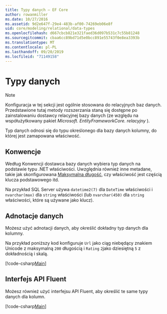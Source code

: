 ```yaml
---
title: Typy danych — EF Core
author: rowanmiller
ms.date: 10/27/2016
ms.assetid: 9d2e647f-29e4-483b-af00-74269eb06e8f
uid: core/modeling/relational/data-types
ms.openlocfilehash: d667cbcb821e321faed36d097b531c7c55b81248
ms.sourcegitcommit: cbaa6cc89bd71d5e0bcc891e55743f0e8ea3393b
ms.translationtype: MT
ms.contentlocale: pl-PL
ms.lasthandoff: 09/20/2019
ms.locfileid: "71149158"
---
```

# <a name="data-types"></a>Typy danych

> [!NOTE]  
> Konfiguracja w tej sekcji jest ogólnie stosowana do relacyjnych baz danych. Przedstawione tutaj metody rozszerzania staną się dostępne po zainstalowaniu dostawcy relacyjnej bazy danych (ze względu na współużytkowany pakiet *Microsoft. EntityFrameworkCore. relacyjny* ).

Typ danych odnosi się do typu określonego dla bazy danych kolumny, do której jest zamapowana właściwość.

## <a name="conventions"></a>Konwencje

Według Konwencji dostawca bazy danych wybiera typ danych na podstawie typu .NET właściwości. Uwzględnia również inne metadane, takie jak skonfigurowana [Maksymalna długość](../max-length.md), czy właściwość jest częścią klucza podstawowego itd.

Na przykład SQL Server używa `datetime2(7)` dla `DateTime` właściwości i `nvarchar(max)` dla `string` właściwości (lub `nvarchar(450)` dla `string` właściwości, które są używane jako klucz).

## <a name="data-annotations"></a>Adnotacje danych

Możesz użyć adnotacji danych, aby określić dokładny typ danych dla kolumny.

Na przykład poniższy kod konfiguruje `Url` jako ciąg niebędący znakiem Unicode z maksymalną `200` długością i `Rating` `2`jako dziesiętną `5` z dokładnością i skalą.

[!code-csharp[Main](../../../../samples/core/Modeling/DataAnnotations/Samples/Relational/DataType.cs?name=Entities&highlight=4,6)]

## <a name="fluent-api"></a>Interfejs API Fluent

Możesz również użyć interfejsu API Fluent, aby określić te same typy danych dla kolumn.

[!code-csharp[Main](../../../../samples/core/Modeling/FluentAPI/Samples/Relational/DataType.cs?name=Model&highlight=9-10)]
